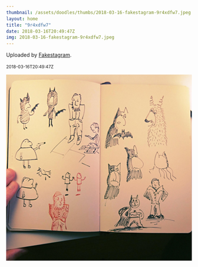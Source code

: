 ```yaml
---
thumbnail: /assets/doodles/thumbs/2018-03-16-fakestagram-9r4xdfw7.jpeg
layout: home
title: "9r4xdfw7"
date: 2018-03-16T20:49:47Z
img: 2018-03-16-fakestagram-9r4xdfw7.jpeg
---
```


Uploaded by [Fakestagram](https://github.com/opyate/fakestagram).

<small>2018-03-16T20:49:47Z</small>

![Uploaded by Fakestagram](/assets/doodles/original/2018-03-16-fakestagram-9r4xdfw7.jpeg)
